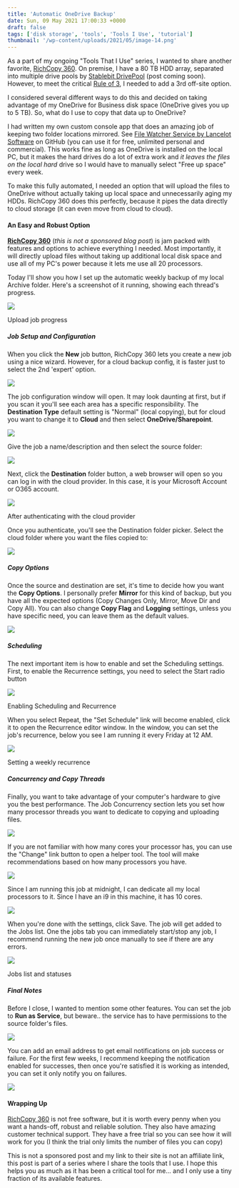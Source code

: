 ```yaml
---
title: 'Automatic OneDrive Backup'
date: Sun, 09 May 2021 17:00:33 +0000
draft: false
tags: ['disk storage', 'tools', 'Tools I Use', 'tutorial']
thumbnail: '/wp-content/uploads/2021/05/image-14.png'
---
```


As a part of my ongoing "Tools That I Use" series, I wanted to share another favorite, [RichCopy 360](https://www.gurusquad.com/GSRICHCOPY360). On premise, I have a 80 TB HDD array, separated into multiple drive pools by [Stablebit DrivePool](https://stablebit.com/DrivePool) (post coming soon). However, to meet the critical [Rule of 3](https://www.hanselman.com/blog/the-computer-backup-rule-of-three), I needed to add a 3rd off-site option.

I considered several different ways to do this and decided on taking advantage of my OneDrive for Business disk space (OneDrive gives you up to 5 TB). So, what do I use to copy that data up to OneDrive?

I had written my own custom console app that does an amazing job of keeping two folder locations mirrored. See [File Watcher Service by Lancelot Software](https://github.com/LanceMcCarthy/Lancelot.Services/blob/main/src/FileWatcher.Service/README.md) on GitHub (you can use it for free, unlimited personal and commercial). This works fine as long as OneDrive is installed on the local PC, but it makes the hard drives do a lot of extra work and _it leaves the files on the local hard_ drive so I would have to manually select "Free up space" every week.

To make this fully automated, I needed an option that will upload the files to OneDrive without actually taking up local space and unnecessarily aging my HDDs. RichCopy 360 does this perfectly, because it pipes the data directly to cloud storage (it can even move from cloud to cloud).

#### An Easy and Robust Option

**[RichCopy 360](https://www.gurusquad.com/GSRICHCOPY360)** (_this is not a sponsored blog post_) is jam packed with features and options to achieve everything I needed. Most importantly, it will directly upload files without taking up additional local disk space and use all of my PC's power because it lets me use all 20 processors.

Today I'll show you how I set up the automatic weekly backup of my local Archive folder. Here's a screenshot of it running, showing each thread's progress.

![](/wp-content/uploads/2021/05/image-14-1024x561.png)

Upload job progress

##### Job Setup and Configuration

When you click the **New** job button, RichCopy 360 lets you create a new job using a nice wizard. However, for a cloud backup config, it is faster just to select the 2nd 'expert' option.

![](/wp-content/uploads/2021/05/image-4-1024x557.png)

The job configuration window will open. It may look daunting at first, but if you scan it you'll see each area has a specific responsibility. The **Destination Type** default setting is "Normal" (local copying), but for cloud you want to change it to **Cloud** and then select **OneDrive/Sharepoint**.

![](/wp-content/uploads/2021/05/image-5.png)

Give the job a name/description and then select the source folder:

![](/wp-content/uploads/2021/05/image-2.png)

Next, click the **Destination** folder button, a web browser will open so you can log in with the cloud provider. In this case, it is your Microsoft Account or O365 account.

![](/wp-content/uploads/2021/05/image-6.png)

After authenticating with the cloud provider

Once you authenticate, you'll see the Destination folder picker. Select the cloud folder where you want the files copied to:

![](/wp-content/uploads/2021/05/image-7.png)

##### Copy Options

Once the source and destination are set, it's time to decide how you want the **Copy Options**. I personally prefer **Mirror** for this kind of backup, but you have all the expected options (Copy Changes Only, Mirror, Move Dir and Copy All). You can also change **Copy Flag** and **Logging** settings, unless you have specific need, you can leave them as the default values.

![](/wp-content/uploads/2021/05/image-8.png)

##### Scheduling

The next important item is how to enable and set the Scheduling settings. First, to enable the Recurrence settings, you need to select the Start radio button

![](/wp-content/uploads/2021/05/image-10.png)

Enabling Scheduling and Recurrence

When you select Repeat, the "Set Schedule" link will become enabled, click it to open the Recurrence editor window. In the window, you can set the job's recurrence, below you see I am running it every Friday at 12 AM.

![](/wp-content/uploads/2021/05/image-9.png)

Setting a weekly recurrence

##### Concurrency and Copy Threads

Finally, you want to take advantage of your computer's hardware to give you the best performance. The Job Concurrency section lets you set how many processor threads you want to dedicate to copying and uploading files.

![](/wp-content/uploads/2021/05/image-11.png)

If you are not familiar with how many cores your processor has, you can use the "Change" link button to open a helper tool. The tool will make recommendations based on how many processors you have.

![](/wp-content/uploads/2021/05/image-12.png)

Since I am running this job at midnight, I can dedicate all my local processors to it. Since I have an i9 in this machine, it has 10 cores.

![](/wp-content/uploads/2021/05/image-13-1024x207.png)

When you're done with the settings, click Save. The job will get added to the Jobs list. One the jobs tab you can immediately start/stop any job, I recommend running the new job once manually to see if there are any errors.

![](/wp-content/uploads/2021/05/image-16-1024x557.png)

Jobs list and statuses

##### Final Notes

Before I close, I wanted to mention some other features. You can set the job to **Run as Service**, but beware.. the service has to have permissions to the source folder's files.

![](/wp-content/uploads/2021/05/image-18.png)

You can add an email address to get email notifications on job success or failure. For the first few weeks, I recommend keeping the notification enabled for successes, then once you're satisfied it is working as intended, you can set it only notify you on failures.

![](/wp-content/uploads/2021/05/image-17.png)

#### Wrapping Up

[RichCopy 360](https://www.gurusquad.com/GSRICHCOPY360) is not free software, but it is worth every penny when you want a hands-off, robust and reliable solution. They also have amazing customer technical support. They have a free trial so you can see how it will work for you (I think the trial only limits the number of files you can copy)

This is not a sponsored post and my link to their site is not an affiliate link, this post is part of a series where I share the tools that I use. I hope this helps you as much as it has been a critical tool for me... and I only use a tiny fraction of its available features.